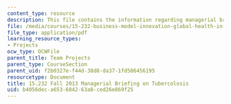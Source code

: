 ```yaml
---
content_type: resource
description: This file contains the information regarding managerial briefing on tuberculosis.
file: /media/courses/15-232-business-model-innovation-global-health-in-frontier-markets-fall-2013/b4056deca653684263a8ced26e869f25_MIT15_232F13_a1_tb_08.pdf
file_type: application/pdf
learning_resource_types:
- Projects
ocw_type: OCWFile
parent_title: Team Projects
parent_type: CourseSection
parent_uid: f2b0327e-f44d-38d8-da37-1fd506456195
resourcetype: Document
title: 15.232 Fall 2013 Managerial Briefing on Tubercolosis
uid: b4056dec-a653-6842-63a8-ced26e869f25
---
```

